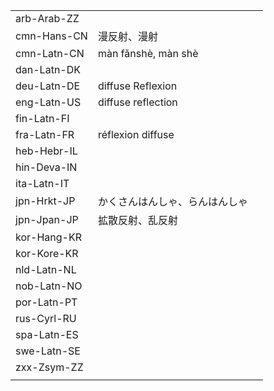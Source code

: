 | | | |
|-|-|-|
| arb-Arab-ZZ |  |  |
| cmn-Hans-CN | 漫反射、漫射 |  |
| cmn-Latn-CN | màn fǎnshè, màn shè |  |
| dan-Latn-DK |  |  |
| deu-Latn-DE | diffuse Reflexion |  |
| eng-Latn-US | diffuse reflection |  |
| fin-Latn-FI |  |  |
| fra-Latn-FR | réflexion diffuse |  |
| heb-Hebr-IL |  |  |
| hin-Deva-IN |  |  |
| ita-Latn-IT |  |  |
| jpn-Hrkt-JP | かくさんはんしゃ、らんはんしゃ |  |
| jpn-Jpan-JP | 拡散反射、乱反射 |  |
| kor-Hang-KR |  |  |
| kor-Kore-KR |  |  |
| nld-Latn-NL |  |  |
| nob-Latn-NO |  |  |
| por-Latn-PT |  |  |
| rus-Cyrl-RU |  |  |
| spa-Latn-ES |  |  |
| swe-Latn-SE |  |  |
| zxx-Zsym-ZZ |  |  |
|  |  |  |